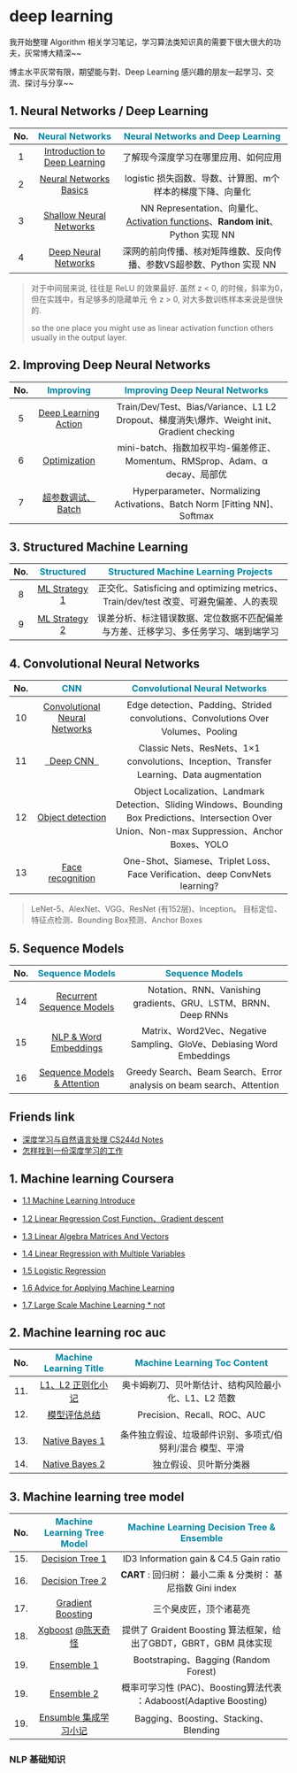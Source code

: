 # deep learning

我开始整理 Algorithm 相关学习笔记，学习算法类知识真的需要下很大很大的功夫，灰常博大精深~~

博主水平灰常有限，期望能与對、Deep Learning 感兴趣的朋友一起学习、交流、探讨与分享~~

## 1. Neural Networks / Deep Learning

No. | <font color="#0085a1">**Neural Networks**</font> | <font color="#0085a1">**Neural Networks and Deep Learning**</font>
:-------: | :-------: | :-------:
1 | [Introduction to Deep Learning][c1w1]  | 了解现今深度学习在哪里应用、如何应用
2 | [Neural Networks Basics][c1w2] | logistic 损失函数、导数、计算图、m个样本的梯度下降、向量化
3 | [Shallow Neural Networks][c1w3] | NN Representation、向量化、[Activation functions][in1]、**Random init**、Python 实现 NN 
4 | [Deep Neural Networks][c1w4] | 深网的前向传播、核对矩阵维数、反向传播、参数VS超参数、Python 实现 NN

> 对于中间层来说, 往往是 ReLU 的效果最好. 
> 虽然 z < 0, 的时候，斜率为0， 但在实践中，有足够多的隐藏单元 令 z > 0, 对大多数训练样本来说是很快的.
> 
> so the one place you might use as linear activation function others usually in the output layer.

[in1]: /2018/07/14/deeplearning/Neural-Networks-and-Deep-Learning-week3/#3-神经网络中的激活函数

[c1w1]: /2017/12/01/deeplearning/Neural-Networks-and-Deep-Learning-week1/
[c1w2]: /2018/07/07/deeplearning/Neural-Networks-and-Deep-Learning-week2/
[c1w3]: /2018/07/14/deeplearning/Neural-Networks-and-Deep-Learning-week3/
[c1w4]: /2018/07/15/deeplearning/Neural-Networks-and-Deep-Learning-week4/

## 2. Improving Deep Neural Networks 

No. | <font color="#0085a1">**Improving**</font> | <font color="#0085a1">**Improving Deep Neural Networks**</font> 
:-------: | :-------: | :-------:
5 | [Deep Learning Action][c2w1]  | Train/Dev/Test、Bias/Variance、L1 L2 Dropout、梯度消失\爆炸、Weight init、Gradient checking
6 | [Optimization][c2w2] | mini-batch、指数加权平均-偏差修正、Momentum、RMSprop、Adam、α decay、局部优
7 | [超参数调试、Batch][c2w3] | Hyperparameter、Normalizing Activations、Batch Norm [Fitting NN]、Softmax

[c2w1]: /2018/07/19/deeplearning/Improving-Deep-Neural-Networks-week1/
[c2w2]: /2018/07/21/deeplearning/Improving-Deep-Neural-Networks-week2/
[c2w3]: /2018/07/23/deeplearning/Improving-Deep-Neural-Networks-week3/

## 3. Structured Machine Learning 

No. | <font color="#0085a1">**Structured**</font> | <font color="#0085a1">**Structured Machine Learning Projects**</font> 
:-------: | :-------: | :-------:
8 | [ML Strategy 1][c3w1] | 正交化、Satisficing and optimizing metrics、Train/dev/test 改变、可避免偏差、人的表现
9 | [ML Strategy 2][c3w2] | 误差分析、标注错误数据、定位数据不匹配偏差与方差、迁移学习、多任务学习、端到端学习

[c3w1]: /2018/07/24/deeplearning/Structured-Machine-Learning-Projects-week1/
[c3w2]: /2018/07/25/deeplearning/Structured-Machine-Learning-Projects-week2/

## 4. Convolutional Neural Networks

No. | <font color="#0085a1">**CNN**</font> | <font color="#0085a1">**Convolutional Neural Networks**</font>
:-------: | :-------: | :-------:
10 | [Convolutional Neural Networks][c4w1] | Edge detection、Padding、Strided convolutions、Convolutions Over Volumes、Pooling
11 | [&nbsp;&nbsp;Deep CNN&nbsp;&nbsp;][c4w2] | Classic Nets、ResNets、1×1 convolutions、Inception、Transfer Learning、Data augmentation
12 | [Object detection][c4w3] | Object Localization、Landmark Detection、Sliding Windows、Bounding Box Predictions、Intersection Over Union、Non-max Suppression、Anchor Boxes、YOLO
13 | [Face recognition][c4w4] | One-Shot、Siamese、Triplet Loss、Face Verification、deep ConvNets learning?

> LeNet-5、AlexNet、VGG、ResNet (有152层)、Inception。 目标定位、特征点检测、Bounding Box预测、Anchor Boxes

[c4w1]: /2018/08/21/deeplearning/Convolutional-Neural-Networks-week1/
[c4w2]: /2018/08/24/deeplearning/Convolutional-Neural-Networks-week2/
[c4w3]: /2018/09/01/deeplearning/Convolutional-Neural-Networks-week3/
[c4w4]: /2018/09/08/deeplearning/Convolutional-Neural-Networks-week4/

## 5. Sequence Models

No. | <font color="#0085a1">**Sequence Models**</font> | <font color="#0085a1">**Sequence Models**</font>
:-------: | :-------: | :-------:
14 | [Recurrent Sequence Models][c5w1] | Notation、RNN、Vanishing gradients、GRU、LSTM、BRNN、Deep RNNs
15 | [NLP & Word Embeddings][c5w2] | Matrix、Word2Vec、Negative Sampling、GloVe、Debiasing Word Embeddings
16 | [Sequence Models & Attention][c5w3] | Greedy Search、Beam Search、Error analysis on beam search、Attention

[c5w1]: /2018/07/26/deeplearning/Sequence-Models-week1/
[c5w2]: /2018/08/02/deeplearning/Sequence-Models-week2/
[c5w3]: /2018/08/14/deeplearning/Sequence-Models-week3/

[0]: / 

## Friends link

- [深度学习与自然语言处理 CS244d Notes][h1]
- [怎样找到一份深度学习的工作][h2]

[h1]: https://blog.csdn.net/column/details/dl-nlp.html
[h2]: https://blog.csdn.net/han_xiaoyang/article/details/52777661

## 1. Machine learning Coursera


- [1.1 Machine Learning Introduce][1.1]

- [1.2 Linear Regression Cost Function、Gradient descent][1.2]

- [1.3 Linear Algebra Matrices And Vectors][1.3]

- [1.4 Linear Regression with Multiple Variables][2]

- [1.5 Logistic Regression][3]

- [1.6 Advice for Applying Machine Learning][6.1] 

- [1.7 Large Scale Machine Learning * not][0]

## 2. Machine learning roc auc

No. | <font color="#0085a1">**Machine Learning Title**</font> | <font color="#0085a1">**Machine Learning Toc Content**</font>
:-------: | :-------: | :-------:
11. | [L1、L2 正则化小记][11] | 奥卡姆剃刀、贝叶斯估计、结构风险最小化、L1、L2 范数 
12. | [模型评估总结][12] | Precision、Recall、ROC、AUC
 | |
13. | [Native Bayes 1][14.1] | 条件独立假设、垃圾邮件识别、多项式/伯努利/混合 模型、平滑
14. | [Native Bayes 2][14.2] | 独立假设、贝叶斯分类器

## 3. Machine learning tree model

No. | <font color="#0085a1">**Machine Learning Tree Model**</font> | <font color="#0085a1">**Machine Learning Decision Tree & Ensemble**</font>
:-------: | :-------: | :-------:
15. | [Decision Tree 1][15.1] | ID3 Information gain & C4.5 Gain ratio
16. | [Decision Tree 2][15.2] | **CART** : 回归树： 最小二乘 & 分类树： 基尼指数 Gini index
17. | [Gradient Boosting][17] | 三个臭皮匠，顶个诸葛亮
18. | [Xgboost][18] [@陈天奇怪][18.1] | 提供了 Graident Boosting 算法框架，给出了GBDT，GBRT，GBM 具体实现
19. | [Ensemble 1][19.1] | Bootstraping、Bagging (Random Forest)
19. | [Ensemble 2][19.2] | 概率可学习性 (PAC)、Boosting算法代表 ：Adaboost(Adaptive Boosting)
19. | [Ensumble 集成学习小记][19] | Bagging、Boosting、Stacking、Blending


### NLP 基础知识

[n1]: /2017/11/08/nlp-pre-word-language-number-info-history/
[n2]: /2017/07/30/nlp-01-string-operation-re/
[n3]: /2017/11/13/nlp-pre-statistics-language-model/
[n4]: /2017/07/29/nlp-01-jieba/
[n5_1]: /2017/08/10/ml/4-naive-bayes-1/
[n5_2]: /2017/08/23/ml/4-naive-bayes-2/
[n6]: /2017/07/12/nlp-word-vector-basic/
[n7]: /2017/11/14/nlp-pre-hidden-markov-model/

[1.1]: /2016/09/20/ml/coursera-ng-w1-01-introduce/
[1.2]: /2016/09/28/ml/coursera-ng-w1-02-cost-function-gradient-descent/
[1.3]: /2016/09/30/ml/coursera-ng-w1-03-Linear-Algebra/

[2]: /2016/10/08/ml/coursera-ng-w2-01-Linear-Regression/
[3]: /2016/10/24/ml/coursera-ng-w3-LR/

[4]: /2017/02/07/ml/coursera-ng-w4-NN-02/
[5]: /2017/02/13/ml/coursera-ng-w4-NN-03/

[6.1]: /2017/05/24/ml/coursera-ng-w6-Advice-for-Applying-Machine-Learning/
[6.2]: /2017/05/29/ml/coursera-ng-w6-Machine-Learning-System-Design/

[7]: /2017/10/13/ml/coursera-ng-w7-svm/
[8]: /2018/01/24/ml/coursera-ng-w8-clustering-1/

[11]: /2018/07/11/ml/1-L1-L2/
[12]: /2018/07/05/ml/1-roc-auc-summary/

[14.1]: /2017/08/10/ml/4-naive-bayes-1/
[14.2]: /2017/08/23/ml/4-naive-bayes-2/

[15.1]: /2016/08/16/ml/5-decisionTree-part1/
[15.2]: /2018/06/27/ml/5-decisionTree-part2/

[17]: /2018/06/29/ml/8-gradient-boosting-part1/
[18]: /2018/07/03/ml/8-xgboost/
[18.1]: https://weibo.com/u/2397265244?is_all=1

[19.1]: /2018/04/07/ml/9-ensumble-boosting-1/
[19.2]: /2018/04/11/ml/9-ensumble-boosting-2/
[19]: /2018/07/03/ml/9-ensumble-part1/

